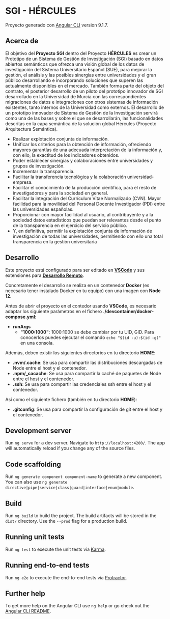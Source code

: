 # SGI - HÉRCULES

Proyecto generado con [Angular CLI](https://github.com/angular/angular-cli) version 9.1.7.

## Acerca de

El objetivo del **Proyecto SGI** dentro del Proyecto **HÉRCULES** es crear un Prototipo de un Sistema de Gestión de Investigación (SGI) basado en datos abiertos semánticos que ofrezca una visión global de los datos de investigación del Sistema Universitario Español (SUE), para mejorar la gestión, el análisis y las posibles sinergias entre universidades y el gran público desarrollando e incorporando soluciones que superen las actualmente disponibles en el mercado.
También forma parte del objeto del contrato, el posterior desarrollo de un piloto del prototipo innovador de SGI desarrollado en la Universidad de Murcia con las correspondientes migraciones de datos e integraciones con otros sistemas de información existentes, tanto internos de la Universidad como externos.
El desarrollo de un prototipo innovador de Sistema de Gestión de la Investigación servirá como una de las bases y sobre el que se desarrollarán, las funcionalidades descritas en la capa semántica de la solución global Hércules (Proyecto Arquitectura Semántica).

*    Realizar explotación conjunta de información.
*    Unificar los criterios para la obtención de información, ofreciendo mayores garantías de una adecuada interpretación de la información y, con ello, la exactitud de los indicadores obtenidos.
*    Poder establecer sinergias y colaboraciones entre universidades y grupos de investigación.
*    Incrementar la transparencia.
*    Facilitar la transferencia tecnológica y la colaboración universidad-empresa.
*    Facilitar el conocimiento de la producción científica, para el resto de investigadores y para la sociedad en general.
*    Facilitar la integración del Currículum Vitae Normalizado (CVN). Mayor facilidad para la movilidad del Personal Docente Investigador (PDI) entre las universidades españolas.
*    Proporcionar con mayor facilidad al usuario, al contribuyente y a la sociedad datos estadísticos que puedan ser relevantes desde el punto de la transparencia en el ejercicio del servicio público.
*    Y, en definitiva, permitir la explotación conjunta de información de investigación de todas las universidades, permitiendo con ello una total transparencia en la gestión universitaria

## Desarrollo

Este proyecto está configurado para ser editado en **[VSCode](https://code.visualstudio.com/)** y sus extensiones para **[Desarrollo Remoto](https://code.visualstudio.com/docs/remote/remote-overview)**.

Concretamente el desarrollo se realiza en un contenedor **Docker** (es necesario tener instalado Docker en tu equipo) con una imagen con **Node 12**.

Antes de abrir el proyecto en el contedor usando **VSCode**, es necesario adaptar los siguiente parámetros en el fichero **./devcontainer/docker-compose.yml**:
*  **runArgs**
    *  **"1000:1000"**: 1000:1000 se debe cambiar por tu UID, GID.  Para conocerlos puedes ejecutar el comando `echo "$(id -u):$(id -g)"` en una consola.

Además, deben existir los siguientes directorios en tu directorio **HOME**:
*  **.nvm/.cache**: Se usa para compartir las distribuciones descargadas de Node entre el host y el contenedor.
*  **.npm/_cacache**:  Se usa para compartir la caché de paquetes de Node entre el host y el contenedor.
*  **.ssh**: Se usa para compartir las credenciales ssh entre el host y el contenedor.

Así como el siguiente fichero (también en tu directorio **HOME**):
*  **.gitconfig**: Se usa para compartir la configuración de git entre el host y el contenedor.

## Development server

Run `ng serve` for a dev server. Navigate to `http://localhost:4200/`. The app will automatically reload if you change any of the source files.

## Code scaffolding

Run `ng generate component component-name` to generate a new component. You can also use `ng generate directive|pipe|service|class|guard|interface|enum|module`.

## Build

Run `ng build` to build the project. The build artifacts will be stored in the `dist/` directory. Use the `--prod` flag for a production build.

## Running unit tests

Run `ng test` to execute the unit tests via [Karma](https://karma-runner.github.io).

## Running end-to-end tests

Run `ng e2e` to execute the end-to-end tests via [Protractor](http://www.protractortest.org/).

## Further help

To get more help on the Angular CLI use `ng help` or go check out the [Angular CLI README](https://github.com/angular/angular-cli/blob/master/README.md).
